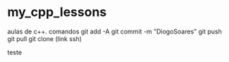 # my_cpp_lessons
aulas de c++.
comandos 
git add -A
git commit -m "DiogoSoares"
git push
git pull
git clone (link ssh)

teste